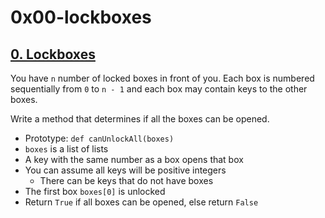 # 0x00-lockboxes
## [0. Lockboxes]()
You have  `n`  number of locked boxes in front of you. Each box is numbered sequentially from  `0`  to  `n - 1`  and each box may contain keys to the other boxes.

Write a method that determines if all the boxes can be opened.

-   Prototype:  `def canUnlockAll(boxes)`
-   `boxes`  is a list of lists
-   A key with the same number as a box opens that box
-   You can assume all keys will be positive integers
    -   There can be keys that do not have boxes
-   The first box  `boxes[0]`  is unlocked
-   Return  `True`  if all boxes can be opened, else return  `False`